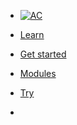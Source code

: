 <!-- docs/_sidebar.md -->

* [![AC](https://puzzlelang.org/assets/puzzle.png "PUZZLE. Abstract Code")]()

* [Learn](README.md)

* [Get started](chapters/GUIDES.md)

* [Modules](chapters/MODULES.md)

* [Try](https://abstractcode.dev)

* <a href="https://github.com/puzzlelang/puzzle" target="_blank" class="" style="margin:0px 10px"><span class="fab fa-github"></span></a> <a href="https://www.npmjs.com/package/puzzlelang" class="" target="_blank" style="margin:0px 10px"><span class="fab fa-npm"></span></a>

<!--* [Learn](?id=puzzle)

* [Guides](chapters/GUIDES.md)

* [Modules](chapters/modules/index.md) -->